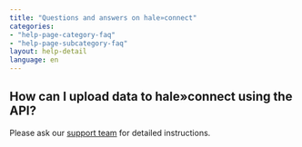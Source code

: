 ```yaml
---
title: "Questions and answers on hale»connect"
categories:
- "help-page-category-faq"
- "help-page-subcategory-faq"
layout: help-detail
language: en
---
```


<h2>How can I upload data to hale»connect using the API?</h2>

Please ask our <a href="mailto:support@wetransform.to"> support team</a> for detailed instructions.
